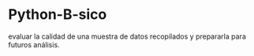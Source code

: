 # Python-B-sico
evaluar la calidad de una muestra de datos recopilados y prepararla para futuros análisis.
